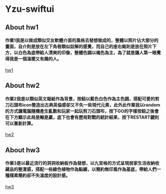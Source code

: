 # Yzu-swiftui
## About hw1
#### 作業1我是以做成類似交友軟體介面的風格去發想做成的，整體以照片佔大部分的畫面，自介則是放在左下角巷類似註解的感覺，而自己的座右銘則是放在照片下方，以白色為底帶給人清爽的印像，整體色調以橘色為主，為了就是讓人第一眼覺得我是一個溫暖又有趣的人。
[hw1](https://github.com/AmilyC/Yzu-swiftui/blob/main/hw1.md)
## About hw2
#### 作業2我是以類似英文報紙作為背景，按鈕以藍色白色作為主色調，搭配可愛的剪刀石頭布icon營造出古典英倫感卻又不失一些現代元素，此外此作業我以random的方式讓電腦隨機產生亂數和玩家一起玩剪刀石頭布，按下GO的字樣按鈕之後會在下方顯示此局是輸是贏，底下也會有歷局對戰的統計結果，按下RESTART鍵則可以重新計算。
[hw2](https://github.com/AmilyC/Yzu-swiftui/blob/main/HW2.md)
## About hw3
#### 作業3是以最近流行的洞洞收納板作為發想，以九宮格的方式呈現居家生活收納收藏品的整潔感，搭配一些綠色植物作為點綴，以簡約無印風作為基底，帶給人們一種樸素簡約卻不失溫度的設計感。
[hw3](https://github.com/AmilyC/Yzu-swiftui/blob/main/HW3.md)

